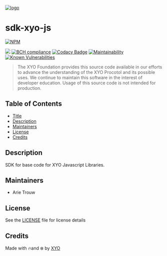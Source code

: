 [logo]: https://cdn.xy.company/img/brand/XYO_full_colored.png

[![logo]](https://xyo.network)

# sdk-xyo-js

[![NPM](https://img.shields.io/npm/v/@xyo-network/sdk-xyo-js.svg)](https://www.npmjs.com/package/@xyo-network/sdk-xyo-js)

![](https://github.com/XYOracleNetwork/sdk-xyo-js/workflows/Build/badge.svg?branch=develop) [![BCH compliance](https://bettercodehub.com/edge/badge/XYOracleNetwork/sdk-xyo-js?branch=master)](https://bettercodehub.com/) [![Codacy Badge](https://app.codacy.com/project/badge/Grade/5f9e25b90de7473fa9239bcf7ccf9a32)](https://www.codacy.com/gh/XYOracleNetwork/sdk-xyo-js/dashboard?utm_source=github.com&utm_medium=referral&utm_content=XYOracleNetwork/sdk-xyo-js&utm_campaign=Badge_Grade) [![Maintainability](https://api.codeclimate.com/v1/badges/2763b2f223ba8822d0f6/maintainability)](https://codeclimate.com/github/XYOracleNetwork/sdk-xyo-js/maintainability)
[![Known Vulnerabilities](https://snyk.io/test/github/XYOracleNetwork/sdk-xyo-js/badge.svg?targetFile=package.json)](https://snyk.io/test/github/XYOracleNetwork/sdk-xyo-js?targetFile=package.json)

> The XYO Foundation provides this source code available in our efforts to advance the understanding of the XYO Procotol and its possible uses. We continue to maintain this software in the interest of developer education. Usage of this source code is not intended for production.

## Table of Contents

-   [Title](#sdk-xyo-js)
-   [Description](#description)
-   [Maintainers](#maintainers)
-   [License](#license)
-   [Credits](#credits)

## Description

SDK for base code for XYO Javascript Libraries.

## Maintainers

-   Arie Trouw

## License

See the [LICENSE](LICENSE) file for license details

## Credits

Made with 🔥and ❄️ by [XYO](https://xyo.network)
